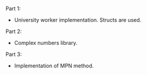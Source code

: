 Part 1:
- University worker implementation. Structs are used.

Part 2:
- Complex numbers library.

Part 3:
- Implementation of MPN method.
